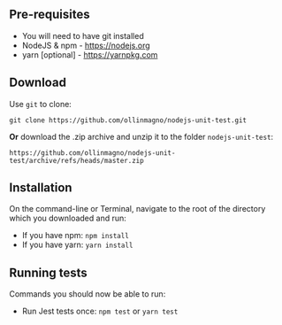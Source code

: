## Pre-requisites
* You will need to have git installed
* NodeJS & npm - https://nodejs.org
* yarn [optional] - https://yarnpkg.com

## Download
Use `git` to clone:

	git clone https://github.com/ollinmagno/nodejs-unit-test.git

**Or** download the .zip archive and unzip it to the folder `nodejs-unit-test`:

	https://github.com/ollinmagno/nodejs-unit-test/archive/refs/heads/master.zip

## Installation

On the command-line or Terminal, navigate to the root of the directory which you downloaded and run:

* If you have npm: `npm install`
* If you have yarn: `yarn install`

## Running tests

Commands you should now be able to run:

* Run Jest tests once: `npm test` or `yarn test`
